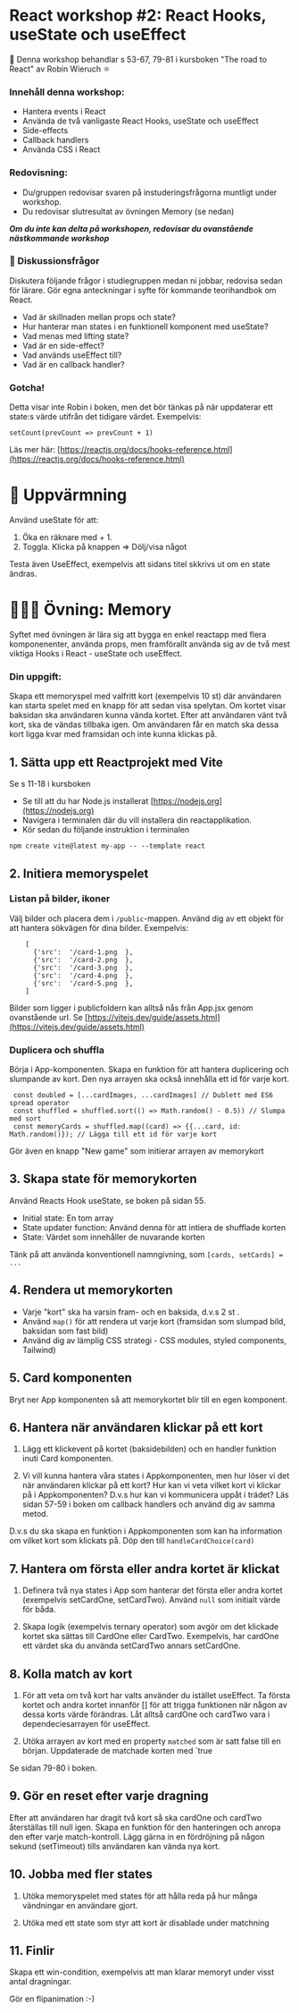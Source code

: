 
# React workshop #2: React Hooks, useState och useEffect  


👋 Denna workshop behandlar s 53-67, 79-81 i kursboken "The road to React" av Robin Wieruch ⚛️ 

### Innehåll denna workshop:
* Hantera events i React
* Använda de två vanligaste React Hooks, useState och useEffect 
* Side-effects
* Callback handlers
* Använda CSS i React


### Redovisning:
* Du/gruppen redovisar svaren på instuderingsfrågorna muntligt under workshop. 
* Du redovisar slutresultat av övningen Memory (se nedan) 

***Om du inte kan delta på workshopen, redovisar du ovanstående nästkommande workshop***

### 💬 Diskussionsfrågor

Diskutera följande frågor i studiegruppen medan ni jobbar, redovisa sedan för lärare. Gör egna anteckningar i syfte för kommande teorihandbok om React.

* Vad är skillnaden mellan props och state? 
* Hur hanterar man states i en funktionell komponent med useState?
* Vad menas med lifting state?
* Vad är en side-effect? 
* Vad används useEffect till?
* Vad är en callback handler?

### Gotcha!

Detta visar inte Robin i boken, men det bör tänkas på när uppdaterar ett state:s värde utifrån det tidigare värdet. Exempelvis: 

``` 
setCount(prevCount => prevCount + 1)  
```
Läs mer här: [https://reactjs.org/docs/hooks-reference.html](https://reactjs.org/docs/hooks-reference.html)

# 🏃 Uppvärmning 

Använd useState för att:

1. Öka en räknare med + 1. 
2. Toggla. Klicka på knappen => Dölj/visa något

Testa även UseEffect, exempelvis att sidans titel skkrivs ut om en state ändras.


# 👩🏽‍💻 Övning: Memory

Syftet med övningen är lära sig att bygga en enkel reactapp med flera komponenenter, använda props, men framförallt använda sig av de två mest viktiga Hooks i React - useState och useEffect.

### Din uppgift:

Skapa ett memoryspel med valfritt kort (exempelvis 10 st) där användaren kan starta spelet med en knapp för att sedan visa spelytan. Om kortet visar baksidan ska användaren kunna vända kortet. Efter att användaren vänt två kort, ska de vändas tillbaka igen. Om användaren får en match ska dessa kort ligga kvar med framsidan och inte kunna klickas på. 
 

## 1. Sätta upp ett Reactprojekt med Vite 

Se s 11-18 i kursboken

* Se till att du har Node.js installerat [https://nodejs.org](https://nodejs.org) 
* Navigera i terminalen där du vill installera din reactapplikation.
* Kör sedan du följande instruktion i terminalen

```
npm create vite@latest my-app -- --template react
```


## 2. Initiera memoryspelet

### Listan på bilder, ikoner

Välj bilder och placera dem i `/public`-mappen. Använd dig av ett objekt för att hantera sökvägen för dina bilder. Exempelvis:

```
	[
	  {'src':  '/card-1.png  },
	  {'src':  '/card-2.png  },
	  {'src':  '/card-3.png  },
	  {'src':  '/card-4.png  },
	  {'src':  '/card-5.png  },
	]
```

Bilder som ligger i publicfoldern kan alltså nås från App.jsx genom ovanstående url.
Se [https://vitejs.dev/guide/assets.html](https://vitejs.dev/guide/assets.html)


### Duplicera och shuffla 

Börja i App-komponenten. Skapa en funktion för att hantera duplicering och slumpande av kort. Den nya arrayen ska också innehålla ett id för varje kort. 

```
 const doubled = [...cardImages, ...cardImages] // Dublett med ES6 spread operator
 const shuffled = shuffled.sort(() => Math.random() - 0.5)) // Slumpa med sort
 const memoryCards = shuffled.map((card) => {{...card, id: Math.random()}); // Lägga till ett id för varje kort

```

Gör även en knapp "New game" som initierar arrayen av memorykort


## 3. Skapa state för memorykorten

Använd Reacts Hook useState, se boken på sidan 55.

* Initial state: En tom array
* State updater function: Använd denna för att intiera de shufflade korten
* State: Värdet som innehåller de nuvarande korten

Tänk på att använda konventionell namngivning, som `[cards, setCards] = ...`


## 4. Rendera ut memorykorten

* Varje "kort" ska ha varsin fram- och en baksida, d.v.s 2 st <img>. 
* Använd `map()` för att rendera ut varje kort (framsidan som slumpad bild, baksidan som fast bild) 
* Använd dig av lämplig CSS strategi - CSS modules, styled components, Tailwind)



## 5. Card komponenten

Bryt ner App komponenten så att memorykortet blir till en egen komponent.


## 6. Hantera när användaren klickar på ett kort

1. Lägg ett klickevent på kortet (baksidebilden) och en handler funktion inuti Card komponenten. 

2. Vi vill kunna hantera våra states i Appkomponenten, men hur löser vi det när användaren klickar på ett kort? Hur kan vi veta vilket kort vi klickar på i Appkomponenten? D.v.s hur kan vi kommunicera uppåt i trädet?
Läs sidan 57-59 i boken om callback handlers och använd dig av samma metod. 

D.v.s du ska skapa en funktion i Appkomponenten som kan ha information om vilket kort som klickats på. Döp den till `handleCardChoice(card)`

## 7. Hantera om första eller andra kortet är klickat 
 
 1. Definera två nya states i App som hanterar det första eller andra kortet (exempelvis setCardOne, setCardTwo). Använd `null` som initialt värde för båda.
 
 2. Skapa logik (exempelvis ternary operator) som avgör om det klickade kortet ska sättas till CardOne eller CardTwo. Exempelvis, har cardOne ett värdet ska du använda setCardTwo annars setCardOne.

 
## 8. Kolla match av kort

1. För att veta om två kort har valts använder du istället useEffect. Ta första kortet och andra kortet innanför [] för att trigga funktionen när någon av dessa korts värde förändras. Låt alltså cardOne och cardTwo vara i dependeciesarrayen för useEffect.

2. Utöka arrayen av kort med en property `matched` som är satt false till en början. Uppdaterade de matchade korten med `true

Se sidan 79-80 i boken.


## 9. Gör en reset efter varje dragning
 
Efter att användaren har dragit två kort så ska cardOne och cardTwo återställas till null igen. Skapa en funktion för den hanteringen och anropa den efter varje match-kontroll. Lägg gärna in en fördröjning på någon sekund (setTimeout) tills användaren kan vända nya kort.

## 10. Jobba med fler states 

1. Utöka memoryspelet med states för att hålla reda på hur många vändningar en användare gjort. 

2. Utöka med ett state som styr att kort är disablade under matchning

## 11. Finlir

Skapa ett win-condition, exempelvis att man klarar memoryt under visst antal dragningar. 

Gör en flipanimation :-)
